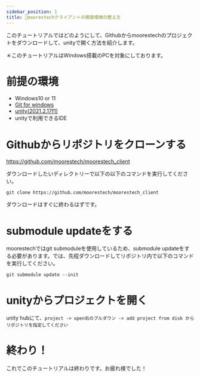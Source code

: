 ```yaml
---
sidebar_position: 1
title: 🚧moorestechクライアントの開発環境の整え方
---
```


このチュートリアルではどのようにして、Githubからmoorestechのプロジェクトをダウンロードして、unityで開く方法を紹介します。

＊このチュートリアルはWindows搭載のPCを対象にしております。

# 前提の環境

- Windows10 or 11
- [Git for windows](https://gitforwindows.org/)
- [unity(2021.2.17f1)](https://unity3d.com/get-unity/download/archive)
- unityで利用できるIDE

# Githubからリポジトリをクローンする

https://github.com/moorestech/moorestech_client

ダウンロードしたいディレクトリーで以下の以下のコマンドを実行してください。

`git clone https://github.com/moorestech/moorestech_client`

ダウンロードはすぐに終わるはずです。

# submodule updateをする

moorestechではgit submoduleを使用しているため、submodule updateをする必要があります。では、先程ダウンロードしてリポジトリ内で以下のコマンドを実行してください。

`git submodule update --init`

# unityからプロジェクトを開く

unity hubにて、`project -> open右のプルダウン -> add project from disk からリポジトリを指定してください`

# 終わり！

これでこのチュートリアルは終わりです。お疲れ様でした！